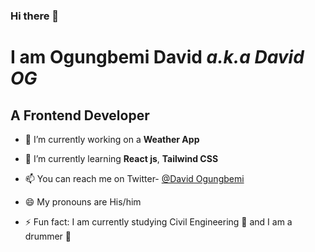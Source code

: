 ### Hi there 👋
# I am Ogungbemi David _a.k.a **David OG**_
## A Frontend Developer 

- 🔭 I’m currently working on a **Weather App**

- 🌱 I’m currently learning **React js**, **Tailwind CSS**

- 📫 You can reach me on
  Twitter- [@David Ogungbemi](https://www.twitter.com/Deiveed0) 

- 😄 My pronouns are His/him

- ⚡ Fun fact: I am currently studying Civil Engineering 👷 and I am a drummer 🥁

<!--
**DavidOG03/DavidOG03** is a ✨ _special_ ✨ repository because its `README.md` (this file) appears on your GitHub profile.

Here are some ideas to get you started:

- 🔭 I’m currently working on ...
- 🌱 I’m currently learning ...
- 👯 I’m looking to collaborate on ...
- 🤔 I’m looking for help with ...
- 💬 Ask me about ...
- 📫 How to reach me: ...
- 😄 Pronouns: ...
- ⚡ Fun fact: ...
-->
